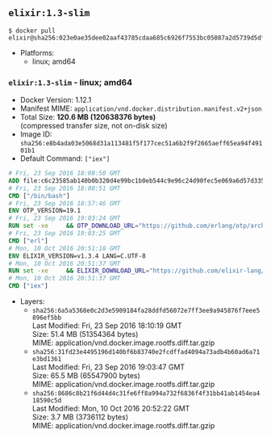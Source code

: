 ## `elixir:1.3-slim`

```console
$ docker pull elixir@sha256:023e0ae35dee02aaf43785cdaa685c6926f7553bc05087a2d5739d5df6d30c8c
```

-	Platforms:
	-	linux; amd64

### `elixir:1.3-slim` - linux; amd64

-	Docker Version: 1.12.1
-	Manifest MIME: `application/vnd.docker.distribution.manifest.v2+json`
-	Total Size: **120.6 MB (120638376 bytes)**  
	(compressed transfer size, not on-disk size)
-	Image ID: `sha256:e8b4ada03e5068d31a113481f5f177cec51a6b2f9f2665aeff65ea94f49101b1`
-	Default Command: `["iex"]`

```dockerfile
# Fri, 23 Sep 2016 18:08:50 GMT
ADD file:c6c23585ab140b0b320d4e99bc1b0eb544c9e96c24d90fec5e069a6d57d335ca in / 
# Fri, 23 Sep 2016 18:08:51 GMT
CMD ["/bin/bash"]
# Fri, 23 Sep 2016 18:57:46 GMT
ENV OTP_VERSION=19.1
# Fri, 23 Sep 2016 19:03:24 GMT
RUN set -xe 	&& OTP_DOWNLOAD_URL="https://github.com/erlang/otp/archive/OTP-${OTP_VERSION}.tar.gz" 	&& OTP_DOWNLOAD_SHA256="caf320c07bdd4c6e11831a0b0d25645a29112007077dbf11eec22437f8b041ed" 	&& runtimeDeps=' 		libodbc1 		libssl1.0.0 		libsctp1 	' 	&& buildDeps=' 		curl 		ca-certificates 		autoconf 		gcc 		make 		libncurses-dev 		unixodbc-dev 		libssl-dev 		libsctp-dev 	' 	&& apt-get update 	&& apt-get install -y --no-install-recommends $runtimeDeps 	&& apt-get install -y --no-install-recommends $buildDeps 	&& curl -fSL -o otp-src.tar.gz "$OTP_DOWNLOAD_URL" 	&& echo "$OTP_DOWNLOAD_SHA256 otp-src.tar.gz" | sha256sum -c - 	&& mkdir -p /usr/src/otp-src 	&& tar -xzf otp-src.tar.gz -C /usr/src/otp-src --strip-components=1 	&& rm otp-src.tar.gz 	&& cd /usr/src/otp-src 	&& ./otp_build autoconf 	&& ./configure --enable-sctp 	&& make -j$(nproc) 	&& make install 	&& find /usr/local -name examples | xargs rm -rf 	&& apt-get purge -y --auto-remove $buildDeps 	&& rm -rf /usr/src/otp-src /var/lib/apt/lists/*
# Fri, 23 Sep 2016 19:03:25 GMT
CMD ["erl"]
# Mon, 10 Oct 2016 20:51:18 GMT
ENV ELIXIR_VERSION=v1.3.4 LANG=C.UTF-8
# Mon, 10 Oct 2016 20:51:37 GMT
RUN set -xe 	&& ELIXIR_DOWNLOAD_URL="https://github.com/elixir-lang/elixir/releases/download/${ELIXIR_VERSION}/Precompiled.zip" 	&& ELIXIR_DOWNLOAD_SHA256="eac16c41b88e7293a31d6ca95b5d72eaec92349a1f16846344f7b88128587e10" 	&& buildDeps=' 		ca-certificates 		curl 		unzip 	' 	&& apt-get update 	&& apt-get install -y --no-install-recommends $buildDeps 	&& curl -fSL -o elixir-precompiled.zip $ELIXIR_DOWNLOAD_URL 	&& echo "$ELIXIR_DOWNLOAD_SHA256 elixir-precompiled.zip" | sha256sum -c - 	&& unzip -d /usr/local elixir-precompiled.zip 	&& rm elixir-precompiled.zip 	&& apt-get purge -y --auto-remove $buildDeps 	&& rm -rf /var/lib/apt/lists/*
# Mon, 10 Oct 2016 20:51:37 GMT
CMD ["iex"]
```

-	Layers:
	-	`sha256:6a5a5368e0c2d3e5909184fa28ddfd56072e7ff3ee9a945876f7eee5896ef5bb`  
		Last Modified: Fri, 23 Sep 2016 18:10:19 GMT  
		Size: 51.4 MB (51354364 bytes)  
		MIME: application/vnd.docker.image.rootfs.diff.tar.gzip
	-	`sha256:31fd23e4495196d140bf6b83740e2fcdffad4094a73adb4b60ad6a71e3bd1361`  
		Last Modified: Fri, 23 Sep 2016 19:03:47 GMT  
		Size: 65.5 MB (65547900 bytes)  
		MIME: application/vnd.docker.image.rootfs.diff.tar.gzip
	-	`sha256:8686c8b21f6d44d4c31fe6ff8a994a732f6836f4f31bb41ab1454ea418590c5d`  
		Last Modified: Mon, 10 Oct 2016 20:52:22 GMT  
		Size: 3.7 MB (3736112 bytes)  
		MIME: application/vnd.docker.image.rootfs.diff.tar.gzip

